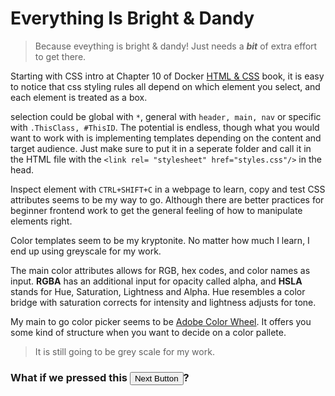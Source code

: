 # Everything Is Bright & Dandy

> Because eveything is bright & dandy! Just needs a ***bit*** of extra effort to get there. 

Starting with CSS intro at Chapter 10 of Docker [HTML & CSS](https://wtf.tw/ref/duckett.pdf) book, it is easy to notice that css styling rules all depend on which element you select, and each element is treated as a box.

selection could be global with `*`, general with `header, main, nav` or specific with `.ThisClass, #ThisID`. The potential is endless, though what you would want to work with is implementing templates depending on the content and target audience. Just make sure to put it in a seperate folder and call it in the HTML file with the `<link rel= "stylesheet" href="styles.css"/>` in the head.

Inspect element with `CTRL+SHIFT+C` in a webpage to learn, copy and test CSS attributes seems to be my way to go. Although there are better practices for beginner frontend work to get the general feeling of how to manipulate elements right.

Color templates seem to be my kryptonite. No matter how much I learn, I end up using greyscale for my work.

The main color attributes allows for RGB, hex codes, and color names as input. **RGBA** has an additional input for opacity called alpha, and **HSLA** stands for Hue, Saturation, Lightness and Alpha. Hue resembles a color bridge with saturation corrects for intensity and lightness adjusts for tone.

My main to go color picker seems to be [Adobe Color Wheel](https://color.adobe.com/create/color-wheel). It offers you some kind of structure when you want to decide on a color pallete.

> It is still going to be grey scale for my work.

### What if we pressed this [<button>Next Button</button>](https://abukhalil95.github.io/learning-journal/groovy)?

